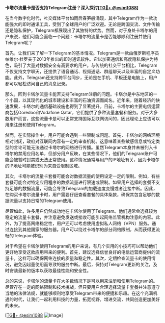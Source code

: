 **卡塔尔流量卡是否支持Telegram注册？深入探讨[[TG💪+ @esim1088](https://t.me/s/esim1088)]**

在当今数字化时代，社交媒体平台如雨后春笋般涌现，其中Telegram作为一款功能强大的即时通讯工具，受到了全球用户的广泛欢迎。无论是跨国交流、文件传输还是隐私保护，Telegram都展现出了其独特的优势。然而，对于身处卡塔尔的用户来说，他们可能会面临一个问题：卡塔尔的流量卡是否能够顺利注册并使用Telegram呢？

首先，让我们来了解一下Telegram的基本情况。Telegram是一款由俄罗斯程序员帕维尔·杜罗夫于2013年推出的即时通讯软件。它以加密通信和高度隐私保护为特色，吸引了大量对数据安全有高要求的用户。与传统的社交平台相比，Telegram不仅支持文字聊天，还提供了语音通话、视频通话、群组聊天以及丰富的自定义功能。此外，Telegram还支持跨平台同步，无论是在手机、平板还是电脑上，用户都可以轻松访问自己的消息记录。

那么，回到卡塔尔流量卡能否支持Telegram注册的问题。卡塔尔是中东地区的一个小国，以其现代化的城市建设和丰富的石油资源而闻名。近年来，随着经济的快速发展，卡塔尔的通信基础设施也得到了显著提升。目前，卡塔尔的主要电信运营商包括Ooredoo和Vodafone Qatar，它们提供了多种流量套餐和服务。对于大多数用户而言，这些流量卡是可以正常支持国际互联网访问的，因此理论上应该可以用来注册和使用Telegram。

然而，在实际操作中，用户可能会遇到一些限制或问题。首先，卡塔尔的网络环境相对封闭，政府对互联网内容有一定的审查机制。这意味着某些敏感信息或特定类型的言论可能无法通过卡塔尔的网络进行传播。虽然Telegram本身并未被列入卡塔尔的禁用应用名单，但部分用户反映，在某些情况下，他们的Telegram账户可能会被暂时封禁或无法正常使用。这种情况通常与用户的IP地址有关，因为卡塔尔的IP地址可能被识别为来自受限制区域。

其次，卡塔尔的流量卡套餐可能会对数据流量的使用设定一定的限制。例如，有些套餐可能会对特定应用程序的数据流量进行限速或限制。如果用户选择的套餐不支持足够的数据流量，可能会导致Telegram的加载速度变慢或者连接中断。因此，在购买卡塔尔流量卡时，用户需要仔细查看套餐的具体条款，确保其包含足够的数据流量以支持日常的Telegram使用。

尽管如此，许多用户仍然成功地在卡塔尔使用了Telegram。他们通常会选择较为稳定的流量卡套餐，并注意避免发送或接收可能引起网络监管机构注意的内容。此外，为了提高网络稳定性，用户还可以考虑使用虚拟私人网络（VPN）服务。通过连接到其他国家的服务器，用户可以绕过卡塔尔的部分网络限制，从而获得更流畅的Telegram体验。

对于希望在卡塔尔使用Telegram的用户来说，有几个实用的小技巧可以帮助他们更好地享受这款应用带来的便利。首先，建议选择信誉良好的电信运营商提供的流量卡，这样可以确保网络连接的质量和稳定性。其次，定期检查流量卡的使用情况，避免因超量使用而导致的服务中断。最后，保持对Telegram更新的关注，及时安装最新的版本以获取最佳性能和安全性。

总的来说，卡塔尔的流量卡在大多数情况下是可以用来注册和使用Telegram的。尽管存在一定的网络限制和技术挑战，但只要用户合理选择流量卡套餐并注意遵守当地的法律法规，就能够顺利地享受Telegram带来的便捷和乐趣。在这个充满机遇的时代，让我们一起利用科技的力量，拓宽视野，增进交流，共同创造更加美好的未来。

[[TG💪+ @esim1088](https://t.me/s/esim1088) ![Image](https://i.postimg.cc/4NQfJmqS/Snipaste-2025-05-13-00-14-12.png)]